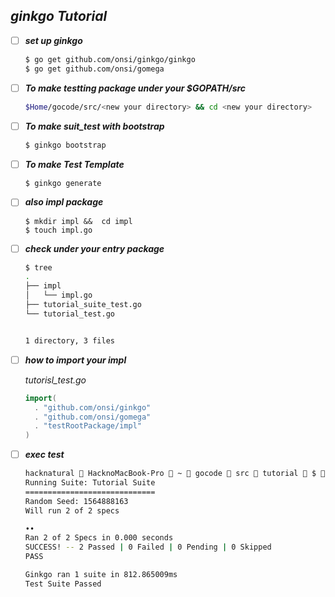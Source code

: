 ## *ginkgo Tutorial*

- [ ] ***set up ginkgo***

  ```bash
  $ go get github.com/onsi/ginkgo/ginkgo
  $ go get github.com/onsi/gomega
  ```

- [ ] ***To make testting package under your $GOPATH/src***

  ```bash
  $Home/gocode/src/<new your directory> && cd <new your directory>
  ```

- [ ] ***To make suit_test with bootstrap***

  ```bash
  $ ginkgo bootstrap
  ```

- [ ] ***To make Test Template***

  ```bash
  $ ginkgo generate
  ```

- [ ] ***also impl package***

  ```
  $ mkdir impl &&  cd impl
  $ touch impl.go
  ```

- [ ] ***check under your entry package***

  ```bash
  $ tree
  .
  ├── impl
  │   └── impl.go
  ├── tutorial_suite_test.go
  └── tutorial_test.go
  
  
  1 directory, 3 files
  ```

- [ ] ***how to import your impl***

  *tutorisl_test.go*

  ```go
  import(
    . "github.com/onsi/ginkgo"
  	. "github.com/onsi/gomega"
  	. "testRootPackage/impl"
  )
  ```

- [ ] ***exec test***

  ```bash
  hacknatural  HacknoMacBook-Pro  ~  gocode  src  tutorial  $  ginkgo -r
  Running Suite: Tutorial Suite
  =============================
  Random Seed: 1564888163
  Will run 2 of 2 specs
  
  ••
  Ran 2 of 2 Specs in 0.000 seconds
  SUCCESS! -- 2 Passed | 0 Failed | 0 Pending | 0 Skipped
  PASS
  
  Ginkgo ran 1 suite in 812.865009ms
  Test Suite Passed
  ```

  

